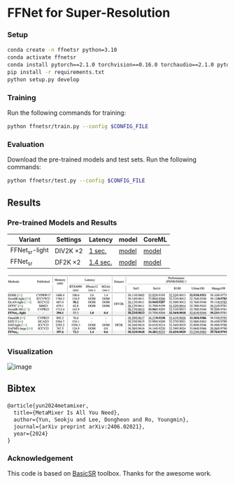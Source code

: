 # FFNet for Super-Resolution

<!-- figs/Architecture.png here? -->

### Setup
```bash
conda create -n ffnetsr python=3.10
conda activate ffnetsr
conda install pytorch==2.1.0 torchvision==0.16.0 torchaudio==2.1.0 pytorch-cuda=11.8 -c pytorch -c nvidia
pip install -r requirements.txt
python setup.py develop
```

### Training
Run the following commands for training:
```bash
python ffnetsr/train.py --config $CONFIG_FILE
```

### Evaluation
Download the pre-trained models and test sets. Run the following commands:
```bash
python ffnetsr/test.py --config $CONFIG_FILE
```

## Results

### Pre-trained Models and Results
|  Variant   | Settings | Latency | model | CoreML |
|  ----  | ----  | --- | --- |   ---   |
| FFNet<sub>sr</sub>-light  | DIV2K $\times 2$ | [1 sec.](https://github.com/ysj9909/FFNet/blob/main/docs/ffnet_sr_light.png) | [model](https://github.com/ysj9909/FFNet/releases/download/v1.0/FFNetSR_light_DIV2K_2.pth) | [model](https://github.com/ysj9909/FFNet/releases/download/v1.0/ffnetsr_light_x2_hd.mlpackage.zip) |
| FFNet<sub>sr</sub>  | DF2K $\times 2$ | [1.4 sec.](https://github.com/ysj9909/FFNet/blob/main/docs/ffnet_sr.png) | [model](https://github.com/ysj9909/FFNet/releases/download/v1.0/FFNetSR_DF2K_2.pth) | [model](https://github.com/ysj9909/FFNet/releases/download/v1.0/ffnetsr_x2_hd.mlpackage.zip) |

![image](https://github.com/ysj9909/FFNet/blob/main/super_resolution/figs/Quantitative.png)


### Visualization
![image](https://github.com/ysj9909/FFNet/blob/main/super_resolution/figs/Visual.png)


## Bibtex
```
@article{yun2024metamixer,
  title={MetaMixer Is All You Need},
  author={Yun, Seokju and Lee, Dongheon and Ro, Youngmin},
  journal={arXiv preprint arXiv:2406.02021},
  year={2024}
}
```


### Acknowledgement
This code is based on [BasicSR](https://github.com/XPixelGroup/BasicSR) toolbox. Thanks for the awesome work.
  
